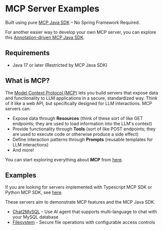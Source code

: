# MCP Server Examples

Built using pure [MCP Java SDK](https://github.com/modelcontextprotocol/java-sdk) – No Spring Framework Required.

For another easier way to develop your own MCP server, you can explore this [Annotation-driven MCP Java SDK](https://github.com/codeboyzhou/mcp-declarative-java-sdk).

## Requirements

- Java 17 or later (Restricted by MCP Java SDK)

## What is MCP?

The [Model Context Protocol (MCP)](https://modelcontextprotocol.io) lets you build servers that expose data and functionality to LLM applications in a secure, standardized way. Think of it like a web API, but specifically designed for LLM interactions. MCP servers can:

- Expose data through **Resources** (think of these sort of like GET endpoints; they are used to load information into the LLM's context)
- Provide functionality through **Tools** (sort of like POST endpoints; they are used to execute code or otherwise produce a side effect)
- Define interaction patterns through **Prompts** (reusable templates for LLM interactions)
- And more!

You can start exploring everything about **MCP** from [here](https://modelcontextprotocol.io).

## Examples

If you are looking for servers implemented with Typescript MCP SDK or Python MCP SDK, see [here](https://github.com/modelcontextprotocol/servers).

These servers aim to demonstrate MCP features and the MCP Java SDK.

- [Chat2MySQL](https://github.com/codeboyzhou/mcp-java-sdk-examples/blob/main/mcp-server-chat2mysql/README.md) - Use AI agent that supports multi-language to chat with your MySQL database
- [Filesystem](https://github.com/codeboyzhou/mcp-java-sdk-examples/blob/main/mcp-server-filesystem/README.md) - Secure file operations with configurable access controls
